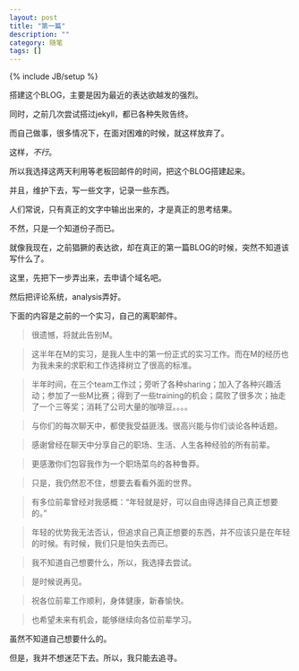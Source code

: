 ```yaml
---
layout: post
title: "第一篇"
description: ""
category: 随笔
tags: []
---
```

{% include JB/setup %}

搭建这个BLOG，主要是因为最近的表达欲越发的强烈。

同时，之前几次尝试搭过jekyll，都已各种失败告终。

而自己做事，很多情况下，在面对困难的时候，就这样放弃了。

这样，*不行*。

所以我选择这两天利用等老板回邮件的时间，把这个BLOG搭建起来。

并且，维护下去，写一些文字，记录一些东西。

人们常说，只有真正的文字中输出出来的，才是真正的思考结果。

不然，只是一个知道份子而已。

就像我现在，之前猖獗的表达欲，却在真正的第一篇BLOG的时候，突然不知道该写什么了。

这里，先把下一步弄出来，去申请个域名吧。

然后把评论系统，analysis弄好。

下面的内容是之前的一个实习，自己的离职邮件。

>很遗憾，将就此告别M。
 
>这半年在M的实习，是我人生中的第一份正式的实习工作。而在M的经历也为我未来的求职和工作选择树立了很高的标准。
 
>半年时间，在三个team工作过；旁听了各种sharing；加入了各种兴趣活动；参加了一些M比赛；得到了一些training的机会；腐败了很多次；抽走了一个三等奖；消耗了公司大量的咖啡豆。。。。
 
>与你们的每次聊天中，都使我受益匪浅。很高兴能与你们谈论各种话题。
 
>感谢曾经在聊天中分享自己的职场、生活、人生各种经验的所有前辈。
 
>更感激你们包容我作为一个职场菜鸟的各种鲁莽。
 
>只是，我仍然忍不住，想要去看看外面的世界。
 
>有多位前辈曾经对我感概：“年轻就是好，可以自由得选择自己真正想要的。”
 
>年轻的优势我无法否认，但追求自己真正想要的东西，并不应该只是在年轻的时候。有时候，我们只是怕失去而已。
 
>我不知道自己想要什么，所以，我选择去尝试。
 
>是时候说再见。
 
>祝各位前辈工作顺利，身体健康，新春愉快。
 
>也希望未来有机会，能够继续向各位前辈学习。


虽然不知道自己想要什么的。

但是，我并不想迷茫下去。所以，我只能去追寻。



